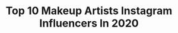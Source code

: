 ---
title: Top 10 Makeup Artists Instagram Influencers In 2020
description: >-
  Find top makeup artists Instagram influencers in 2020. Most popular hashtags: #makeup #hudabeauty #makeupartist #colourpop.
platform: Instagram
profiles:
  - username: "itskitsovain"
    fullname: >-
      👄Miss Kitty Sovain👄
    location: "United States"
    followers: 622136
    engagement: 824
    commentsToLikes: 0.027829
    avatar: "https://scontent-ams4-1.cdninstagram.com/v/t51.2885-19/s320x320/65999502_510633876373872_1337520822486564864_n.jpg?_nc_ht=scontent-ams4-1.cdninstagram.com&_nc_ohc=ZM92XK3CknEAX8cAztm&oh=68da008694f1fc8f5f3956aafc9e9ac3&oe=5EBE3AF6"
    verified: false
    hashtags: "#whatdidkittydonow, #sovainbeauty, #ilovemesomeme, #selfloveisthebestlove"
  - username: "kaufmanmk"
    fullname: >-
      Mark Kaufman
    location: "Russia"
    followers: 84950
    engagement: 999
    commentsToLikes: 0.169686
    avatar: "https://scontent-ams4-1.cdninstagram.com/v/t51.2885-19/s320x320/54512400_841080732936350_1125755501452197888_n.jpg?_nc_ht=scontent-ams4-1.cdninstagram.com&_nc_ohc=XgTjn5wMPnAAX-NkdCh&oh=b5736ccfc9052387e6232f434c3398ed&oe=5EBAB280"
    verified: false
    hashtags: ""
  - username: "makeup_by_miish"
    fullname: >-
      Dominika Mierzwa
    location: "Poland"
    followers: 6063
    engagement: 1638
    commentsToLikes: 0.141402
    avatar: "https://scontent-lhr8-1.cdninstagram.com/v/t51.2885-19/s320x320/90960194_571814087016925_7634383623671513088_n.jpg?_nc_ht=scontent-lhr8-1.cdninstagram.com&_nc_ohc=n54JGey2aDcAX9UYQJo&oh=f1ce54b8ffefc26998bf04e7a3e7a524&oe=5EB947F5"
    verified: false
    hashtags: "#makeuplover, #wearebrows, #makeupclips, #makegirlz"
  - username: "ixchel_agz"
    fullname: >-
      Ixchel Aguilar ©
    location: "Mexico"
    followers: 9488
    engagement: 1916
    commentsToLikes: 0.078617
    avatar: "https://scontent-lhr8-1.cdninstagram.com/v/t51.2885-19/s320x320/82517705_2514873888634549_5967551346314838016_n.jpg?_nc_ht=scontent-lhr8-1.cdninstagram.com&_nc_ohc=Vgm0b0ocVCQAX8txlS-&oh=10dea3f8c510a48c4d8c83a233032953&oe=5EBA1C8A"
    verified: false
    hashtags: "#colorfulskull, #skull, #makeupideas, #brandedlookus"
  - username: "nosferotika"
    fullname: >-
      Rubia - NOSFEROTIKA
    location: "Brazil"
    followers: 92283
    engagement: 1210
    commentsToLikes: 0.126405
    avatar: "https://scontent-amt2-1.cdninstagram.com/v/t51.2885-19/s320x320/70219480_438949883399187_8743336547341828096_n.jpg?_nc_ht=scontent-amt2-1.cdninstagram.com&_nc_ohc=fOupOhLFmP0AX9_VGRW&oh=26f3c64d44a848a4607d1dadf10a0231&oe=5EBA4E6E"
    verified: false
    hashtags: "#gothicbox, #altmodel, #egirlmakeup, #alternativegirlsbr"
  - username: "jamillerafic"
    fullname: >-
      Jamille Rafic
    location: "Brazil"
    followers: 16564
    engagement: 873
    commentsToLikes: 0.191657
    avatar: "https://scontent-bos3-1.cdninstagram.com/v/t51.2885-19/s320x320/92745315_150140626401621_383419792167534592_n.jpg?_nc_ht=scontent-bos3-1.cdninstagram.com&_nc_ohc=4iOTSK8-UBsAX_EImND&oh=1bf30d32799d670cc1bd5db9dc3ff5ef&oe=5EBACC0E"
    verified: false
    hashtags: "#makeuplife, #underratedmua, #makeupaddict, #makeupblogger"
  - username: "makeupbymcruz"
    fullname: >-
      Mariana Cruz🌙
    location: ""
    followers: 8044
    engagement: 1960
    commentsToLikes: 0.074234
    avatar: "https://scontent-bos3-1.cdninstagram.com/v/t51.2885-19/s320x320/84060296_206221067444738_3387341685884190720_n.jpg?_nc_ht=scontent-bos3-1.cdninstagram.com&_nc_ohc=csFga_8dWWcAX-e1rMs&oh=f949be27627adf820b58adcbb43ff404&oe=5EB3CEFB"
    verified: false
    hashtags: "#cutcrease, #beauty, #makeupvzla, #colourpop"
  - username: "inessjarak"
    fullname: >-
      Ines Jarak
    location: ""
    followers: 146847
    engagement: 1195
    commentsToLikes: 0.099469
    avatar: "https://scontent-lhr8-1.cdninstagram.com/v/t51.2885-19/s320x320/91786627_299742884339422_4371116671021088768_n.jpg?_nc_ht=scontent-lhr8-1.cdninstagram.com&_nc_ohc=_ghG7aIE1uMAX_fviQl&oh=caa31abc1aed0ad0048d5f7aadef7533&oe=5EBB256E"
    verified: false
    hashtags: "#momylife, #dad, #prayforzagreb, #daddysgirl"
  - username: "eyerlingpulido"
    fullname: >-
      Eyerling Pulido
    location: ""
    followers: 30946
    engagement: 776
    commentsToLikes: 0.287425
    avatar: "https://scontent-lhr8-1.cdninstagram.com/v/t51.2885-19/s320x320/82150356_572564489960238_6686842223889219584_n.jpg?_nc_ht=scontent-lhr8-1.cdninstagram.com&_nc_ohc=m5hjB6k3C-sAX_42rgk&oh=32e2266b72c0b4a00f9235e59c918303&oe=5EBB0953"
    verified: false
    hashtags: "#makeup, #makeupcaracas, #giveaway, #eyerlingpulido"
  - username: "codrina.apostol"
    fullname: >-
      Codrina Apostol
    location: ""
    followers: 26247
    engagement: 925
    commentsToLikes: 0.102532
    avatar: "https://scontent-lht6-1.cdninstagram.com/v/t51.2885-19/s320x320/67464849_912257265809422_7664742677312700416_n.jpg?_nc_ht=scontent-lht6-1.cdninstagram.com&_nc_ohc=mV6fJIewaLQAX94HvYe&oh=03997e21499c75e183990857e1223f39&oe=5EB8FC75"
    verified: false
    hashtags: "#stamacasa, #stauacasa"
---